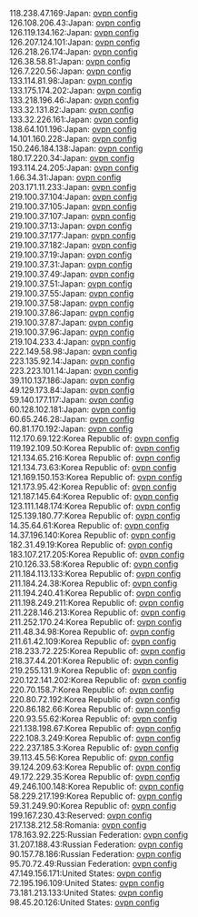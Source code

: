 118.238.47.169:Japan: [ovpn config](vpn/118_238_47_169.ovpn)  
126.108.206.43:Japan: [ovpn config](vpn/126_108_206_43.ovpn)  
126.119.134.162:Japan: [ovpn config](vpn/126_119_134_162.ovpn)  
126.207.124.101:Japan: [ovpn config](vpn/126_207_124_101.ovpn)  
126.218.26.174:Japan: [ovpn config](vpn/126_218_26_174.ovpn)  
126.38.58.81:Japan: [ovpn config](vpn/126_38_58_81.ovpn)  
126.7.220.56:Japan: [ovpn config](vpn/126_7_220_56.ovpn)  
133.114.81.98:Japan: [ovpn config](vpn/133_114_81_98.ovpn)  
133.175.174.202:Japan: [ovpn config](vpn/133_175_174_202.ovpn)  
133.218.196.46:Japan: [ovpn config](vpn/133_218_196_46.ovpn)  
133.32.131.82:Japan: [ovpn config](vpn/133_32_131_82.ovpn)  
133.32.226.161:Japan: [ovpn config](vpn/133_32_226_161.ovpn)  
138.64.101.196:Japan: [ovpn config](vpn/138_64_101_196.ovpn)  
14.101.160.228:Japan: [ovpn config](vpn/14_101_160_228.ovpn)  
150.246.184.138:Japan: [ovpn config](vpn/150_246_184_138.ovpn)  
180.17.220.34:Japan: [ovpn config](vpn/180_17_220_34.ovpn)  
193.114.24.205:Japan: [ovpn config](vpn/193_114_24_205.ovpn)  
1.66.34.31:Japan: [ovpn config](vpn/1_66_34_31.ovpn)  
203.171.11.233:Japan: [ovpn config](vpn/203_171_11_233.ovpn)  
219.100.37.104:Japan: [ovpn config](vpn/219_100_37_104.ovpn)  
219.100.37.105:Japan: [ovpn config](vpn/219_100_37_105.ovpn)  
219.100.37.107:Japan: [ovpn config](vpn/219_100_37_107.ovpn)  
219.100.37.13:Japan: [ovpn config](vpn/219_100_37_13.ovpn)  
219.100.37.177:Japan: [ovpn config](vpn/219_100_37_177.ovpn)  
219.100.37.182:Japan: [ovpn config](vpn/219_100_37_182.ovpn)  
219.100.37.19:Japan: [ovpn config](vpn/219_100_37_19.ovpn)  
219.100.37.31:Japan: [ovpn config](vpn/219_100_37_31.ovpn)  
219.100.37.49:Japan: [ovpn config](vpn/219_100_37_49.ovpn)  
219.100.37.51:Japan: [ovpn config](vpn/219_100_37_51.ovpn)  
219.100.37.55:Japan: [ovpn config](vpn/219_100_37_55.ovpn)  
219.100.37.58:Japan: [ovpn config](vpn/219_100_37_58.ovpn)  
219.100.37.86:Japan: [ovpn config](vpn/219_100_37_86.ovpn)  
219.100.37.87:Japan: [ovpn config](vpn/219_100_37_87.ovpn)  
219.100.37.96:Japan: [ovpn config](vpn/219_100_37_96.ovpn)  
219.104.233.4:Japan: [ovpn config](vpn/219_104_233_4.ovpn)  
222.149.58.98:Japan: [ovpn config](vpn/222_149_58_98.ovpn)  
223.135.92.14:Japan: [ovpn config](vpn/223_135_92_14.ovpn)  
223.223.101.14:Japan: [ovpn config](vpn/223_223_101_14.ovpn)  
39.110.137.186:Japan: [ovpn config](vpn/39_110_137_186.ovpn)  
49.129.173.84:Japan: [ovpn config](vpn/49_129_173_84.ovpn)  
59.140.177.117:Japan: [ovpn config](vpn/59_140_177_117.ovpn)  
60.128.102.181:Japan: [ovpn config](vpn/60_128_102_181.ovpn)  
60.65.246.28:Japan: [ovpn config](vpn/60_65_246_28.ovpn)  
60.81.170.192:Japan: [ovpn config](vpn/60_81_170_192.ovpn)  
112.170.69.122:Korea Republic of: [ovpn config](vpn/112_170_69_122.ovpn)  
119.192.109.50:Korea Republic of: [ovpn config](vpn/119_192_109_50.ovpn)  
121.134.65.216:Korea Republic of: [ovpn config](vpn/121_134_65_216.ovpn)  
121.134.73.63:Korea Republic of: [ovpn config](vpn/121_134_73_63.ovpn)  
121.169.150.153:Korea Republic of: [ovpn config](vpn/121_169_150_153.ovpn)  
121.173.95.42:Korea Republic of: [ovpn config](vpn/121_173_95_42.ovpn)  
121.187.145.64:Korea Republic of: [ovpn config](vpn/121_187_145_64.ovpn)  
123.111.148.174:Korea Republic of: [ovpn config](vpn/123_111_148_174.ovpn)  
125.139.180.77:Korea Republic of: [ovpn config](vpn/125_139_180_77.ovpn)  
14.35.64.61:Korea Republic of: [ovpn config](vpn/14_35_64_61.ovpn)  
14.37.196.140:Korea Republic of: [ovpn config](vpn/14_37_196_140.ovpn)  
182.31.49.19:Korea Republic of: [ovpn config](vpn/182_31_49_19.ovpn)  
183.107.217.205:Korea Republic of: [ovpn config](vpn/183_107_217_205.ovpn)  
210.126.33.58:Korea Republic of: [ovpn config](vpn/210_126_33_58.ovpn)  
211.184.113.133:Korea Republic of: [ovpn config](vpn/211_184_113_133.ovpn)  
211.184.24.38:Korea Republic of: [ovpn config](vpn/211_184_24_38.ovpn)  
211.194.240.41:Korea Republic of: [ovpn config](vpn/211_194_240_41.ovpn)  
211.198.249.211:Korea Republic of: [ovpn config](vpn/211_198_249_211.ovpn)  
211.228.146.213:Korea Republic of: [ovpn config](vpn/211_228_146_213.ovpn)  
211.252.170.24:Korea Republic of: [ovpn config](vpn/211_252_170_24.ovpn)  
211.48.34.98:Korea Republic of: [ovpn config](vpn/211_48_34_98.ovpn)  
211.61.42.109:Korea Republic of: [ovpn config](vpn/211_61_42_109.ovpn)  
218.233.72.225:Korea Republic of: [ovpn config](vpn/218_233_72_225.ovpn)  
218.37.44.201:Korea Republic of: [ovpn config](vpn/218_37_44_201.ovpn)  
219.255.131.9:Korea Republic of: [ovpn config](vpn/219_255_131_9.ovpn)  
220.122.141.202:Korea Republic of: [ovpn config](vpn/220_122_141_202.ovpn)  
220.70.158.7:Korea Republic of: [ovpn config](vpn/220_70_158_7.ovpn)  
220.80.72.192:Korea Republic of: [ovpn config](vpn/220_80_72_192.ovpn)  
220.86.182.66:Korea Republic of: [ovpn config](vpn/220_86_182_66.ovpn)  
220.93.55.62:Korea Republic of: [ovpn config](vpn/220_93_55_62.ovpn)  
221.138.198.67:Korea Republic of: [ovpn config](vpn/221_138_198_67.ovpn)  
222.108.3.249:Korea Republic of: [ovpn config](vpn/222_108_3_249.ovpn)  
222.237.185.3:Korea Republic of: [ovpn config](vpn/222_237_185_3.ovpn)  
39.113.45.56:Korea Republic of: [ovpn config](vpn/39_113_45_56.ovpn)  
39.124.209.63:Korea Republic of: [ovpn config](vpn/39_124_209_63.ovpn)  
49.172.229.35:Korea Republic of: [ovpn config](vpn/49_172_229_35.ovpn)  
49.246.100.148:Korea Republic of: [ovpn config](vpn/49_246_100_148.ovpn)  
58.229.217.199:Korea Republic of: [ovpn config](vpn/58_229_217_199.ovpn)  
59.31.249.90:Korea Republic of: [ovpn config](vpn/59_31_249_90.ovpn)  
199.167.230.43:Reserved: [ovpn config](vpn/199_167_230_43.ovpn)  
217.138.212.58:Romania: [ovpn config](vpn/217_138_212_58.ovpn)  
178.163.92.225:Russian Federation: [ovpn config](vpn/178_163_92_225.ovpn)  
31.207.188.43:Russian Federation: [ovpn config](vpn/31_207_188_43.ovpn)  
90.157.78.186:Russian Federation: [ovpn config](vpn/90_157_78_186.ovpn)  
95.70.72.49:Russian Federation: [ovpn config](vpn/95_70_72_49.ovpn)  
47.149.156.171:United States: [ovpn config](vpn/47_149_156_171.ovpn)  
72.195.196.109:United States: [ovpn config](vpn/72_195_196_109.ovpn)  
73.181.213.133:United States: [ovpn config](vpn/73_181_213_133.ovpn)  
98.45.20.126:United States: [ovpn config](vpn/98_45_20_126.ovpn)  
